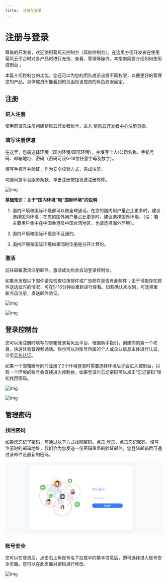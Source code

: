 ```yaml
---
title:  注册与登录
---
```

# 注册与登录

尊敬的开发者，欢迎使用菊风云控制台（简称控制台）。在这里方便开发者在使用菊风云平台时对各产品时进行充值、查看、管理等操作。本指南简要介绍如何使用控制台 。

本篇介绍控制台的功能，您还可以为您的团队成员设置不同权限，以便更好的管理您的产品。具体成员所能看到的页面视该成员的角色权限而定。

## 注册

### 进入注册

使用前请先注册创建菊风云开发者账号，进入 [菊风云开发者中心注册页面](/signup)。

### 填写注册信息

在这里，您需选择环境（国内环境/国际环境），并填写个人/公司名称、手机号码、邮箱地址、密码（密码可设6-18位任意字母及数字）。

填写手机号并验证，作为安全校验方式，完成注册。

勾选同意平台服务条款，单击注册按钮发送注册邮件。

![img](/style/images/document/portal/1.png)

**基础知识：关于“国内环境”和“国际环境”的说明**

1. 国内环境和国际环境都可以做全球通话。在您的国内用户量占比更多时，建议选择国内环境；在您的国外用户量占比更多时，建议选择国外环境。（注：若主要用户集中在中国香港及中国台湾地区，也请选择海外环境）。

2. 国内环境和国际环境是不互通的。

3. 国内环境和国际环境如果同时注册是分开计费的。

### 激活

前往邮箱激活注册邮件，激活成功后会自动登录控制台。

如果未发现以下邮件请先检查垃圾邮件或广告邮件是否有此邮件；由于可能存在邮件送达延时的情况，可在5-10分钟后重新进行查看。如若确认未收到，可选择重新点击注册，发送邮件验证。

![img](/style/images/document/portal/3.png)

![img](/style/images/document/portal/4.png)

## 登录控制台

您可以用注册时填写的邮箱登录菊风云平台，根据新手指引，创建你的第一个项目，快速体验音视频通话。你也可以对账号所属的个人或企业信息主体进行认证，详见[实名认证](./02_实名认证)。

如果一个邮箱账号同时注册了2个环境登录时需要选择环境后才会进入控制台，只有一个环境的账号会直接进入控制台。如果登录时忘记密码可以点击“忘记密码”轻松找回密码。

![img](/style/images/document/portal/5.png)

![img](/style/images/document/portal/6.png)

## 管理密码

### 找回密码

如果您忘记了密码，可通过以下方式找回密码。点击 [登录](/signin)，点击忘记密码，填写注册时的邮箱地址，我们会为您发送一份密码重置的验证邮件，您登陆邮箱后可通过该邮件设置新的密码。

![img](../../../_images/password.png)

### 账号安全

您可以在登录后，点击右上角账号名下拉框中的基本信息后，即可选择进入账号安全页面。您可以在此页面对密码进行修改。

![img](/style/images/document/portal/m.png)
